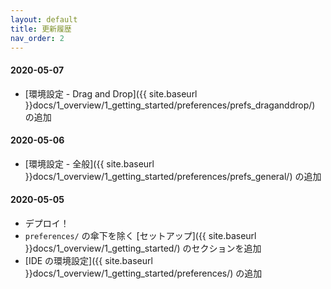 ```yaml
---
layout: default
title: 更新履歴
nav_order: 2
---
```


#### 2020-05-07

- [環境設定 - Drag and Drop]({{ site.baseurl }}docs/1_overview/1_getting_started/preferences/prefs_draganddrop/) の追加

#### 2020-05-06

- [環境設定 - 全般]({{ site.baseurl }}docs/1_overview/1_getting_started/preferences/prefs_general/) の追加

#### 2020-05-05

- デプロイ！
- `preferences/` の傘下を除く [セットアップ]({{ site.baseurl }}docs/1_overview/1_getting_started/) のセクションを追加
- [IDE の環境設定]({{ site.baseurl }}docs/1_overview/1_getting_started/preferences/) の追加
